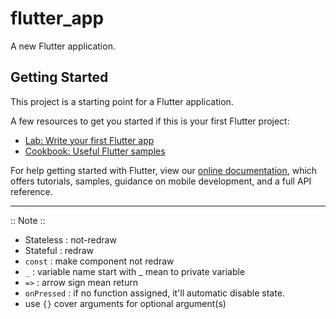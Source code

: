 # flutter_app

A new Flutter application.

## Getting Started

This project is a starting point for a Flutter application.

A few resources to get you started if this is your first Flutter project:

- [Lab: Write your first Flutter app](https://flutter.dev/docs/get-started/codelab)
- [Cookbook: Useful Flutter samples](https://flutter.dev/docs/cookbook)

For help getting started with Flutter, view our
[online documentation](https://flutter.dev/docs), which offers tutorials,
samples, guidance on mobile development, and a full API reference.

---
:: Note ::

- Stateless : not-redraw
- Stateful : redraw
- ```const``` : make component not redraw
- ```_``` : variable name start with _ mean to private variable
- ```=>``` : arrow sign mean return
- ```onPressed``` : if no function assigned, it'll automatic disable state.
- use ```{}``` cover arguments for optional argument(s)